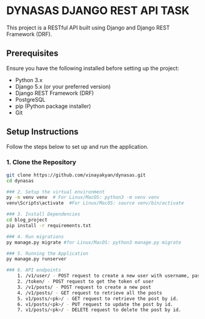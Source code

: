 # DYNASAS DJANGO REST API TASK

This project is a RESTful API built using Django and Django REST Framework (DRF).


## Prerequisites

Ensure you have the following installed before setting up the project:

- Python 3.x
- Django 5.x (or your preferred version)
- Django REST Framework (DRF)
- PostgreSQL
- pip (Python package installer)
- Git

## Setup Instructions

Follow the steps below to set up and run the application.

### 1. Clone the Repository

```bash
git clone https://github.com/vinayakyan/dynasas.git
cd dynasas

### 2. Setup the virtual environment
py -m venv venv  # For Linux/MacOS: python3 -m venv venv
venv\Scripts\activate  #For Linux/MacOS: source venv/bin/activate

### 3. Install Dependencies
cd blog_project
pip install -r requirements.txt

### 4. Run migrations
py manage.py migrate #for Linux/MacOS: python3 manage.py migrate

### 5. Running the Application
py manage.py runserver

### 6. API endpoints
    1. /v1/user/ - POST request to create a new user with username, password and email
    2. /token/ - POST request to get the token of user
    3. /v1/posts/ - POST request to create a new post
    4. /v1/posts/ - GET request to retrieve all the posts
    5. v1/posts/<pk>/ - GET request to retrieve the post by id.
    6. v1/posts/<pk>/ - PUT request to update the post by id.
    7. v1/posts/<pk>/ - DELETE request to delete the post by id.

